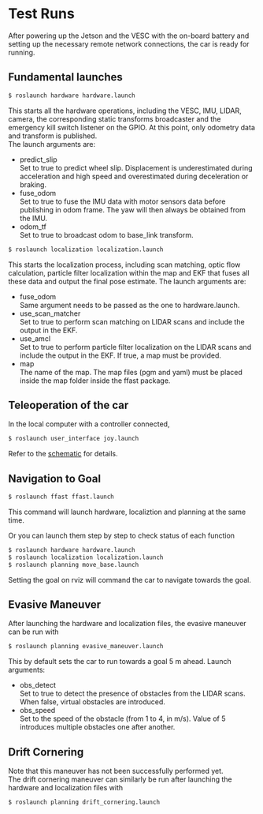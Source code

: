 # Test Runs

After powering up the Jetson and the VESC with the on-board battery and setting up the necessary remote network connections, the car is ready for running.

## Fundamental launches
```bash
$ roslaunch hardware hardware.launch
```
This starts all the hardware operations, including the VESC, IMU, LIDAR, camera, the corresponding static transforms broadcaster and the emergency kill switch listener on the GPIO. At this point, only odometry data and transform is published.  
The launch arguments are:
- predict_slip  
  Set to true to predict wheel slip. Displacement is underestimated during acceleration and high speed and overestimated during deceleration or braking.
- fuse_odom  
  Set to true to fuse the IMU data with motor sensors data before publishing in odom frame. The yaw will then always be obtained from the IMU.
- odom_tf  
  Set to true to broadcast odom to base_link transform.
```bash
$ roslaunch localization localization.launch
```
This starts the localization process, including scan matching, optic flow calculation, particle filter localization within the map and EKF that fuses all these data and output the final pose estimate.
The launch arguments are:
- fuse_odom  
  Same argument needs to be passed as the one to hardware.launch.
- use_scan_matcher  
  Set to true to perform scan matching on LIDAR scans and include the output in the EKF.
- use_amcl  
  Set to true to perform particle filter localization on the LIDAR scans and include the output in the EKF. If true, a map must be provided.
- map  
  The name of the map. The map files (pgm and yaml) must be placed inside the map folder inside the ffast package.

## Teleoperation of the car
In the local computer with a controller connected,
```bash
$ roslaunch user_interface joy.launch
```
Refer to the [schematic](controller.jpg) for details.

## Navigation to Goal
```bash
$ roslaunch ffast ffast.launch
```
This command will launch hardware, localiztion and planning at the same time.

Or you can launch them step by step to check status of each function
```bash
$ roslaunch hardware hardware.launch
$ roslaunch localization localization.launch
$ roslaunch planning move_base.launch
```
Setting the goal on rviz will command the car to navigate towards the goal.

## Evasive Maneuver
After launching the hardware and localization files, the evasive maneuver can be run with
```bash
$ roslaunch planning evasive_maneuver.launch
```
This by default sets the car to run towards a goal 5 m ahead.
Launch arguments:
- obs_detect  
  Set to true to detect the presence of obstacles from the LIDAR scans. When false, virtual obstacles are introduced.
- obs_speed  
  Set to the speed of the obstacle (from 1 to 4, in m/s). Value of 5 introduces multiple obstacles one after another.

## Drift Cornering
Note that this maneuver has not been successfully performed yet.  
The drift cornering maneuver can similarly be run after launching the hardware and localization files with
```bash
$ roslaunch planning drift_cornering.launch
```

